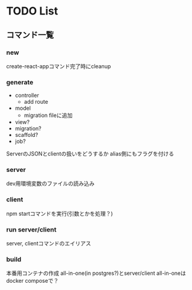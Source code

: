 # TODO List

## コマンド一覧

### new

create-react-appコマンド完了時にcleanup

### generate

- controller
  - add route
- model
  - migration fileに追加
- view?
- migration?
- scaffold?
- job?

ServerのJSONとclientの扱いをどうするか
alias側にもフラグを付ける

### server

dev用環境変数のファイルの読み込み

### client

npm startコマンドを実行(引数とかを処理？)

### run server/client

server, clientコマンドのエイリアス

### build

本番用コンテナの作成
all-in-one(in postgres?)とserver/client
all-in-oneはdocker composeで？
